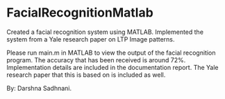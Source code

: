 # FacialRecognitionMatlab
Created a facial recognition system using MATLAB. Implemented the system from a Yale research paper on LTP Image patterns. 

Please run main.m in MATLAB to view the output of the facial recognition program. The accuracy that has been received is around 72%. 
Implementation details are included in the documentation report. The Yale research paper that this is based on is included as well. 

By: Darshna Sadhnani. 
